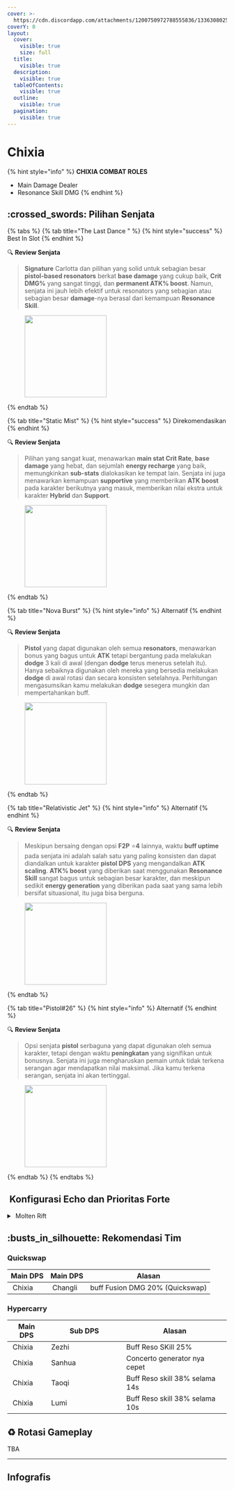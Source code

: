 ```yaml
---
cover: >-
  https://cdn.discordapp.com/attachments/1200750972788555836/1336308025258016789/image.png?ex=67a6a114&is=67a54f94&hm=a5a4541a1f259b9421a66882699585e8255f16b7c42cc73ec64e0099e4e4ce97&
coverY: 0
layout:
  cover:
    visible: true
    size: full
  title:
    visible: true
  description:
    visible: true
  tableOfContents:
    visible: true
  outline:
    visible: true
  pagination:
    visible: true
---
```


# Chixia

{% hint style="info" %}
**CHIXIA COMBAT ROLES**

* Main Damage Dealer
* Resonance Skill DMG
{% endhint %}

## :crossed\_swords: Pilihan Senjata

{% tabs %}
{% tab title="The Last Dance " %}
{% hint style="success" %}
Best In Slot
{% endhint %}

:mag: **Review Senjata**&#x20;

> **Signature** Carlotta dan pilihan yang solid untuk sebagian besar **pistol-based resonators** berkat **base damage** yang cukup baik, **Crit DMG%** yang sangat tinggi, dan **permanent ATK% boost**. Namun, senjata ini jauh lebih efektif untuk resonators yang sebagian atau sebagian besar **damage**-nya berasal dari kemampuan **Resonance Skill**.

<figure><img src="https://wuthering.wiki/img/weapon_21030016.png" alt="" width="188"><figcaption></figcaption></figure>
{% endtab %}

{% tab title="Static Mist" %}
{% hint style="success" %}
Direkomendasikan
{% endhint %}

:mag: **Review Senjata**&#x20;

> Pilihan yang sangat kuat, menawarkan **main stat Crit Rate**, **base damage** yang hebat, dan sejumlah **energy recharge** yang baik, memungkinkan **sub-stats** dialokasikan ke tempat lain. Senjata ini juga menawarkan kemampuan **supportive** yang memberikan **ATK boost** pada karakter berikutnya yang masuk, memberikan nilai ekstra untuk karakter **Hybrid** dan **Support**.

<figure><img src="https://wuthering.wiki/img/weapon_21030015.png" alt="" width="188"><figcaption></figcaption></figure>
{% endtab %}

{% tab title="Nova Burst" %}
{% hint style="info" %}
Alternatif
{% endhint %}

:mag: **Review Senjata**&#x20;

> **Pistol** yang dapat digunakan oleh semua **resonators**, menawarkan bonus yang bagus untuk **ATK** tetapi bergantung pada melakukan **dodge** 3 kali di awal (dengan **dodge** terus menerus setelah itu). Hanya sebaiknya digunakan oleh mereka yang bersedia melakukan **dodge** di awal rotasi dan secara konsisten setelahnya. Perhitungan mengasumsikan kamu melakukan **dodge** sesegera mungkin dan mempertahankan buff.

<figure><img src="https://wuthering.wiki/img/weapon_21030064.png" alt="" width="188"><figcaption></figcaption></figure>
{% endtab %}

{% tab title="Relativistic Jet" %}
{% hint style="info" %}
Alternatif
{% endhint %}

:mag: **Review Senjata**&#x20;

> Meskipun bersaing dengan opsi **F2P** :star:**4** lainnya, waktu **buff uptime** pada senjata ini adalah salah satu yang paling konsisten dan dapat diandalkan untuk karakter **pistol DPS** yang mengandalkan **ATK scaling**. **ATK% boost** yang diberikan saat menggunakan **Resonance Skill** sangat bagus untuk sebagian besar karakter, dan meskipun sedikit **energy generation** yang diberikan pada saat yang sama lebih bersifat situasional, itu juga bisa berguna.

<figure><img src="https://wuthering.wiki/img/weapon_21030084.png" alt="" width="188"><figcaption></figcaption></figure>
{% endtab %}

{% tab title="Pistol#26" %}
{% hint style="info" %}
Alternatif
{% endhint %}

:mag: **Review Senjata**&#x20;

> Opsi senjata **pistol** serbaguna yang dapat digunakan oleh semua karakter, tetapi dengan waktu **peningkatan** yang signifikan untuk bonusnya. Senjata ini juga mengharuskan pemain untuk tidak terkena serangan agar mendapatkan nilai maksimal. Jika kamu terkena serangan, senjata ini akan tertinggal.

<figure><img src="https://wuthering.wiki/img/weapon_21030034.png" alt="" width="188"><figcaption></figcaption></figure>
{% endtab %}
{% endtabs %}

## <img src="https://wuthering.wiki/img/item_10.png" alt="" data-size="line"> Konfigurasi Echo dan Prioritas Forte&#x20;

<details>

<summary> <img src="https://wuthering.wiki/img/fettericon_2.png" alt="" data-size="line"> Molten Rift</summary>

Nightmare: Inferno Rider - CR% / CDM%

![](https://wuthering.wiki/img/monster_330000190.png)

#### Echo Sett

* 3 - <mark style="color:red;">**Fusion DMG**</mark> bonus%
* 3 - <mark style="color:red;">**Fusion DMG**</mark> bonus%
* 1 - ATK%
* 1 - ATK%

#### Prioritas Echo Substat

* CR% / CDM%
* ATK%
* Reso Skill%
* Flat ATK
* ER% (100% - 145%)

#### Prioritas Forte

Forte   >   Libe   >   BA   >   Reso skill   =   Intro

</details>

## :busts\_in\_silhouette: Rekomendasi Tim

### Quickswap

| Main DPS                                                                                                                                                                                                                                                                                                                                                              | Main DPS                                                                                                                                                                                                                                                                                                                                                              | Alasan                           |
| --------------------------------------------------------------------------------------------------------------------------------------------------------------------------------------------------------------------------------------------------------------------------------------------------------------------------------------------------------------------- | --------------------------------------------------------------------------------------------------------------------------------------------------------------------------------------------------------------------------------------------------------------------------------------------------------------------------------------------------------------------- | -------------------------------- |
| <img src="https://cdn.discordapp.com/attachments/1200750972788555836/1336416906915352627/21.png?ex=67a7067c&is=67a5b4fc&hm=934780cf3ceb46632d95161d85857cce065243a3915f52b8f24881e30d2653c2&" alt="" data-size="line"><img src="https://wuthering.wiki/img/fettericon_2.png" alt="" data-size="line"> Chixia | <img src="https://cdn.discordapp.com/attachments/1200750972788555836/1336417062402261073/6.png?ex=67a706a1&is=67a5b521&hm=3103ed0ff3c0659713fe2623c682d20c4c4bc59d89b3f6fd64aef5dff863b2c4&" alt="" data-size="line"><img src="https://wuthering.wiki/img/fettericon_2.png" alt="" data-size="line"> Changli |  buff Fusion DMG 20% (Quickswap) |

### Hypercarry

<table><thead><tr><th>Main DPS</th><th width="160.8193359375">Sub DPS</th><th>Alasan</th></tr></thead><tbody><tr><td><img src="https://cdn.discordapp.com/attachments/1200750972788555836/1336416906915352627/21.png?ex=67a7067c&is=67a5b4fc&hm=934780cf3ceb46632d95161d85857cce065243a3915f52b8f24881e30d2653c2&" alt="" data-size="line"><img src="https://wuthering.wiki/img/fettericon_2.png" alt="" data-size="line"> Chixia</td><td><img src="https://cdn.discordapp.com/attachments/1200750972788555836/1336416971071426622/12.png?ex=67a7068b&is=67a5b50b&hm=136beeb77e0572ebeefcd3f7b4d8b525775480bcf6f719d570f359795105509d&" alt="" data-size="line"><img src="https://wuthering.wiki/img/fettericon_10.png" alt="" data-size="line"><img src="https://wuthering.wiki/img/fettericon_8.png" alt="" data-size="line"> Zezhi</td><td>Buff Reso SKill 25% </td></tr><tr><td><img src="https://cdn.discordapp.com/attachments/1200750972788555836/1336416906915352627/21.png?ex=67a7067c&is=67a5b4fc&hm=934780cf3ceb46632d95161d85857cce065243a3915f52b8f24881e30d2653c2&" alt="" data-size="line"><img src="https://wuthering.wiki/img/fettericon_2.png" alt="" data-size="line"> Chixia</td><td><img src="https://cdn.discordapp.com/attachments/1200750972788555836/1336416972799475814/18.png?ex=67a7068b&is=67a5b50b&hm=1e294b603076dda440f14f6aaf012f8a3c87318068ec8ef40c52079057d83fec&" alt="" data-size="line"><img src="https://wuthering.wiki/img/fettericon_8.png" alt="" data-size="line"> Sanhua </td><td>Concerto generator nya cepet</td></tr><tr><td><img src="https://cdn.discordapp.com/attachments/1200750972788555836/1336416906915352627/21.png?ex=67a7067c&is=67a5b4fc&hm=934780cf3ceb46632d95161d85857cce065243a3915f52b8f24881e30d2653c2&" alt="" data-size="line"><img src="https://wuthering.wiki/img/fettericon_2.png" alt="" data-size="line"> Chixia</td><td><img src="https://cdn.discordapp.com/attachments/1200750972788555836/1336416971842912318/14.png?ex=67a7068b&is=67a5b50b&hm=5fbd9050c01af51dc9c95803747c53ae2978114c3c9245365b67d67e0d64020f&" alt="" data-size="line"><img src="https://wuthering.wiki/img/fettericon_8.png" alt="" data-size="line"> Taoqi</td><td>Buff Reso skill 38% selama 14s</td></tr><tr><td><img src="https://cdn.discordapp.com/attachments/1200750972788555836/1336416906915352627/21.png?ex=67a7067c&is=67a5b4fc&hm=934780cf3ceb46632d95161d85857cce065243a3915f52b8f24881e30d2653c2&" alt="" data-size="line"><img src="https://wuthering.wiki/img/fettericon_2.png" alt="" data-size="line"> Chixia</td><td><img src="https://cdn.discordapp.com/attachments/1200750972788555836/1336416971293593710/13.png?ex=67a7068b&is=67a5b50b&hm=263d392de25c1282bdfadf02be2e290d65a536a39c28021a481d068b3f9a96cb&" alt="" data-size="line"><img src="https://wuthering.wiki/img/fettericon_8.png" alt="" data-size="line"> Lumi</td><td>Buff Reso skill 38% selama 10s</td></tr></tbody></table>

## :recycle: Rotasi Gameplay

TBA

***

## Infografis

<figure><img src="https://cdn.discordapp.com/attachments/1200750972788555836/1337395272753352784/3.png?ex=67a749e8&#x26;is=67a5f868&#x26;hm=7b066487a823a9bf0b3253c33fe787fbdf9ed5206f6442d131959cd1c658e761&#x26;" alt=""><figcaption></figcaption></figure>

